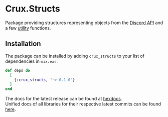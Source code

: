 # Crux.Structs

Package providing structures representing objects from the [Discord API](https://discordapp.com/developers) and a few [utility](lib/structs/util.ex) functions.

## Installation

The package can be installed by adding `crux_structs` to your list of dependencies in `mix.exs`:

```elixir
def deps do
  [
    {:crux_structs, "~> 0.1.0"}
  ]
end
```

The docs for the latest release can be found at [hexdocs](https://hexdocs.pm/crux_structs).  
Unified docs of all libraries for their respective latest commits can be found [here](https://crux.randomly.space).
